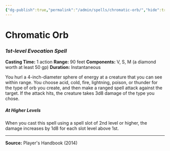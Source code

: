 ```yaml
---
{"dg-publish":true,"permalink":"/admin/spells/chromatic-orb/","hide":true,"updated":"2025-08-05T19:49:54.404+01:00"}
---
```


# Chromatic Orb
### *1st-level Evocation Spell*
**Casting Time:** 1 action
**Range:** 90 feet
**Components:** V, S, M (a diamond worth at least 50 gp)
**Duration:** Instantaneous

You hurl a 4-inch-diameter sphere of energy at a creature that you can see within range. You choose acid, cold, fire, lightning, poison, or thunder for the type of orb you create, and then make a ranged spell attack against the target. If the attack hits, the creature takes 3d8 damage of the type you chose.

##### At Higher Levels
When you cast this spell using a spell slot of 2nd level or higher, the damage increases by 1d8 for each slot level above 1st.

---
**Source:** Player's Handbook (2014)